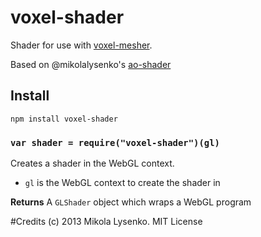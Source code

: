 voxel-shader
============
Shader for use with [voxel-mesher](https://github.com/deathcap/voxel-mesher).

Based on @mikolalysenko's [ao-shader](https://github.com/mikolalysenko/ao-shader)


## Install

    npm install voxel-shader
    
### `var shader = require("voxel-shader")(gl)`
Creates a shader in the WebGL context.

* `gl` is the WebGL context to create the shader in

**Returns** A `GLShader` object which wraps a WebGL program

#Credits
(c) 2013 Mikola Lysenko. MIT License
